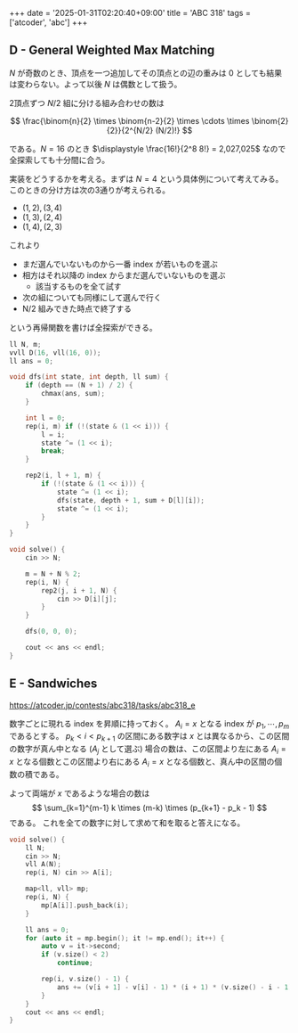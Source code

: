 +++
date = '2025-01-31T02:20:40+09:00'
title = 'ABC 318'
tags = ['atcoder', 'abc']
+++

## D - General Weighted Max Matching

$N$ が奇数のとき、頂点を一つ追加してその頂点との辺の重みは $0$ としても結果は変わらない。よって以後 $N$ は偶数として扱う。

2頂点ずつ $N/2$ 組に分ける組み合わせの数は

$$
    \frac{\binom{n}{2} \times \binom{n-2}{2} \times \cdots \times \binom{2}{2}}{2^{N/2} (N/2)!}
$$

である。$N=16$ のとき $\displaystyle \frac{16!}{2^8 8!} = 2,027,025$ なので全探索しても十分間に合う。

実装をどうするかを考える。まずは $N = 4$ という具体例について考えてみる。
このときの分け方は次の3通りが考えられる。

- $(1, 2), (3, 4)$
- $(1, 3), (2, 4)$
- $(1, 4), (2, 3)$

これより

- まだ選んでいないものから一番 index が若いものを選ぶ
- 相方はそれ以降の index からまだ選んでいないものを選ぶ
  - 該当するものを全て試す
- 次の組についても同様にして選んで行く
- N/2 組みできた時点で終了する

という再帰関数を書けば全探索ができる。

```cpp
ll N, m;
vvll D(16, vll(16, 0));
ll ans = 0;

void dfs(int state, int depth, ll sum) {
    if (depth == (N + 1) / 2) {
        chmax(ans, sum);
    }

    int l = 0;
    rep(i, m) if (!(state & (1 << i))) {
        l = i;
        state ^= (1 << i);
        break;
    }

    rep2(i, l + 1, m) {
        if (!(state & (1 << i))) {
            state ^= (1 << i);
            dfs(state, depth + 1, sum + D[l][i]);
            state ^= (1 << i);
        }
    }
}

void solve() {
    cin >> N;

    m = N + N % 2;
    rep(i, N) {
        rep2(j, i + 1, N) {
            cin >> D[i][j];
        }
    }

    dfs(0, 0, 0);

    cout << ans << endl;
}
```

## E - Sandwiches

<https://atcoder.jp/contests/abc318/tasks/abc318_e>

数字ごとに現れる index を昇順に持っておく。
$A_i = x$ となる index が $p_1, \cdots, p_m$ であるとする。
$p_k < i < p_{k+1}$ の区間にある数字は $x$ とは異なるから、この区間の数字が真ん中となる ($A_j$ として選ぶ) 場合の数は、この区間より左にある $A_i = x$ となる個数とこの区間より右にある $A_i = x$ となる個数と、真ん中の区間の個数の積である。

よって両端が $x$ であるような場合の数は
$$
    \sum_{k=1}^{m-1} k \times (m-k) \times (p_{k+1} - p_k - 1)
$$
である。
これを全ての数字に対して求めて和を取ると答えになる。

```cpp
void solve() {
    ll N;
    cin >> N;
    vll A(N);
    rep(i, N) cin >> A[i];

    map<ll, vll> mp;
    rep(i, N) {
        mp[A[i]].push_back(i);
    }

    ll ans = 0;
    for (auto it = mp.begin(); it != mp.end(); it++) {
        auto v = it->second;
        if (v.size() < 2)
            continue;

        rep(i, v.size() - 1) {
            ans += (v[i + 1] - v[i] - 1) * (i + 1) * (v.size() - i - 1);
        }
    }
    cout << ans << endl;
}
```
